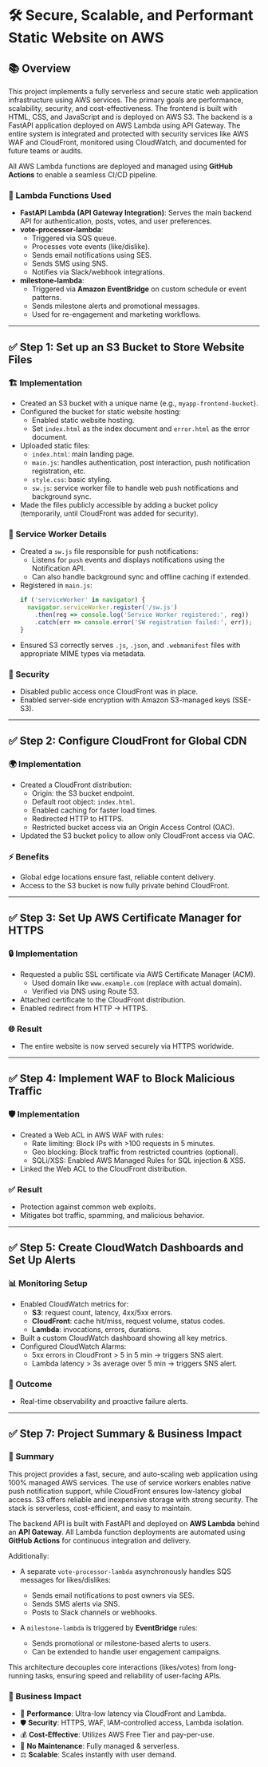 # 🛠️ Secure, Scalable, and Performant Static Website on AWS

## 📚 Overview
This project implements a fully serverless and secure static web application infrastructure using AWS services. The primary goals are performance, scalability, security, and cost-effectiveness. The frontend is built with HTML, CSS, and JavaScript and is deployed on AWS S3. The backend is a FastAPI application deployed on AWS Lambda using API Gateway. The entire system is integrated and protected with security services like AWS WAF and CloudFront, monitored using CloudWatch, and documented for future teams or audits.

All AWS Lambda functions are deployed and managed using **GitHub Actions** to enable a seamless CI/CD pipeline.

### 🧠 Lambda Functions Used
- **FastAPI Lambda (API Gateway Integration)**: Serves the main backend API for authentication, posts, votes, and user preferences.
- **vote-processor-lambda**:
  - Triggered via SQS queue.
  - Processes vote events (like/dislike).
  - Sends email notifications using SES.
  - Sends SMS using SNS.
  - Notifies via Slack/webhook integrations.
- **milestone-lambda**:
  - Triggered via **Amazon EventBridge** on custom schedule or event patterns.
  - Sends milestone alerts and promotional messages.
  - Used for re-engagement and marketing workflows.

---

## ✅ Step 1: Set up an S3 Bucket to Store Website Files
### 🏗️ Implementation
- Created an S3 bucket with a unique name (e.g., `myapp-frontend-bucket`).
- Configured the bucket for static website hosting:
  - Enabled static website hosting.
  - Set `index.html` as the index document and `error.html` as the error document.
- Uploaded static files:
  - `index.html`: main landing page.
  - `main.js`: handles authentication, post interaction, push notification registration, etc.
  - `style.css`: basic styling.
  - `sw.js`: service worker file to handle web push notifications and background sync.
- Made the files publicly accessible by adding a bucket policy (temporarily, until CloudFront was added for security).

### 🔔 Service Worker Details
- Created a `sw.js` file responsible for push notifications:
  - Listens for `push` events and displays notifications using the Notification API.
  - Can also handle background sync and offline caching if extended.
- Registered in `main.js`:
  ```javascript
  if ('serviceWorker' in navigator) {
    navigator.serviceWorker.register('/sw.js')
      .then(reg => console.log('Service Worker registered:', reg))
      .catch(err => console.error('SW registration failed:', err));
  }
  ```
- Ensured S3 correctly serves `.js`, `.json`, and `.webmanifest` files with appropriate MIME types via metadata.

### 🔐 Security
- Disabled public access once CloudFront was in place.
- Enabled server-side encryption with Amazon S3-managed keys (SSE-S3).

---

## ✅ Step 2: Configure CloudFront for Global CDN
### 🌍 Implementation
- Created a CloudFront distribution:
  - Origin: the S3 bucket endpoint.
  - Default root object: `index.html`.
  - Enabled caching for faster load times.
  - Redirected HTTP to HTTPS.
  - Restricted bucket access via an Origin Access Control (OAC).
- Updated the S3 bucket policy to allow only CloudFront access via OAC.

### ⚡ Benefits
- Global edge locations ensure fast, reliable content delivery.
- Access to the S3 bucket is now fully private behind CloudFront.

---

## ✅ Step 3: Set Up AWS Certificate Manager for HTTPS
### 🔒 Implementation
- Requested a public SSL certificate via AWS Certificate Manager (ACM).
  - Used domain like `www.example.com` (replace with actual domain).
  - Verified via DNS using Route 53.
- Attached certificate to the CloudFront distribution.
- Enabled redirect from HTTP → HTTPS.

### 🌐 Result
- The entire website is now served securely via HTTPS worldwide.

---

## ✅ Step 4: Implement WAF to Block Malicious Traffic
### 🛡️ Implementation
- Created a Web ACL in AWS WAF with rules:
  - Rate limiting: Block IPs with >100 requests in 5 minutes.
  - Geo blocking: Block traffic from restricted countries (optional).
  - SQLi/XSS: Enabled AWS Managed Rules for SQL injection & XSS.
- Linked the Web ACL to the CloudFront distribution.

### ✅ Result
- Protection against common web exploits.
- Mitigates bot traffic, spamming, and malicious behavior.

---

## ✅ Step 5: Create CloudWatch Dashboards and Set Up Alerts
### 📊 Monitoring Setup
- Enabled CloudWatch metrics for:
  - **S3**: request count, latency, 4xx/5xx errors.
  - **CloudFront**: cache hit/miss, request volume, status codes.
  - **Lambda**: invocations, errors, durations.
- Built a custom CloudWatch dashboard showing all key metrics.
- Configured CloudWatch Alarms:
  - 5xx errors in CloudFront > 5 in 5 min → triggers SNS alert.
  - Lambda latency > 3s average over 5 min → triggers SNS alert.

### 🔔 Outcome
- Real-time observability and proactive failure alerts.

---

## ✅ Step 7: Project Summary & Business Impact
### 📌 Summary
This project provides a fast, secure, and auto-scaling web application using 100% managed AWS services. The use of service workers enables native push notification support, while CloudFront ensures low-latency global access. S3 offers reliable and inexpensive storage with strong security. The stack is serverless, cost-efficient, and easy to maintain.

The backend API is built with FastAPI and deployed on **AWS Lambda** behind an **API Gateway**. All Lambda function deployments are automated using **GitHub Actions** for continuous integration and delivery.

Additionally:

- A separate `vote-processor-lambda` asynchronously handles SQS messages for likes/dislikes:
  - Sends email notifications to post owners via SES.
  - Sends SMS alerts via SNS.
  - Posts to Slack channels or webhooks.

- A `milestone-lambda` is triggered by **EventBridge** rules:
  - Sends promotional or milestone-based alerts to users.
  - Can be extended to handle user engagement campaigns.

This architecture decouples core interactions (likes/votes) from long-running tasks, ensuring speed and reliability of user-facing APIs.

### 💼 Business Impact
- 🚀 **Performance**: Ultra-low latency via CloudFront and Lambda.
- 🛡️ **Security**: HTTPS, WAF, IAM-controlled access, Lambda isolation.
- 💰 **Cost-Effective**: Utilizes AWS Free Tier and pay-per-use.
- 🧘 **No Maintenance**: Fully managed & serverless.
- ⚖️ **Scalable**: Scales instantly with user demand.



